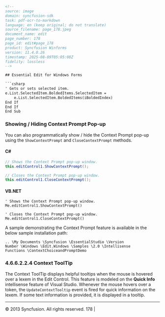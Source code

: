 ```html
<!-- 
source: image
domain: syncfusion-sdk
task: pdf-ocr-to-markdown
language: en (keep original; do not translate)
source_filename: page_178.jpeg
document_name: edit
page_number: 178
page_id: edit#page_178
product: Syncfusion Winforms
version: 11.4.0.26
timestamp: 2025-08-09T05:05:08Z
fidelity: lossless
-->

## Essential Edit for Windows Forms

```csharp
' Gets or sets selected item.
e.List.SelectedItem.BoldedItems.SelectedItem = 
    e.List.SelectedItem.BoldedItems(iBoldedIndex)
End If
End If
End Sub
```

### Showing / Hiding Context Prompt Pop-up

You can also programmatically show / hide the Context Prompt pop-up using the `ShowContextPrompt` and `CloseContextPrompt` methods.

#### C#

```csharp
// Shows the Context Prompt pop-up window.
this.editControl1.ShowContextPrompt();

// Closes the Context Prompt pop-up window.
this.editControl1.CloseContextPrompt();
```

#### VB.NET

```vb.net
' Shows the Context Prompt pop-up window.
Me.editControl1.ShowContextPrompt()

' Closes the Context Prompt pop-up window.
Me.editControl1.CloseContextPrompt()
```

A sample demonstrating the Context Prompt feature is available in the below sample installation path:

```
.. \My Documents \Syncfusion \EssentialStudio \Version
Number \Windows \Edit.Windows \Samples \2.0 \Intellisense
Functions \ContextChoiceandPromptDemo
```

### 4.6.6.2.2.4 Context ToolTip

The Context ToolTip displays helpful tooltips when the mouse is hovered over a lexem in the Edit Control. This feature is modeled on the **Quick Info** intellisense feature of Visual Studio. Whenever the mouse hovers over a token, the `UpdateContextTooltip` event is fired for quick information on the lexem. If some text information is provided, it is displayed in a tooltip.

---

© 2013 Syncfusion. All rights reserved. 178 |
```